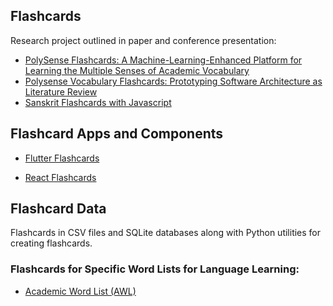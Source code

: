 ## Flashcards

Research project outlined in paper and conference presentation: 

- [PolySense Flashcards: A Machine-Learning-Enhanced Platform for Learning the Multiple Senses of Academic Vocabulary](https://www.academia.edu/82876397/PolySense_Flashcards_A_Machine_Learning_Enhanced_Platform_for_Learning_the_Multiple_Senses_of_Academic_Vocabulary)
- [Polysense Vocabulary Flashcards: Prototyping Software Architecture as Literature Review](https://www.academia.edu/69703798/Polysense_Vocabulary_Flashcards_Prototyping_Software_Architecture_as_Literature_Review)
- [Sanskrit Flashcards with Javascript](https://jonfernq.github.io/reveal-flashcards/index.html#/3)

## Flashcard Apps and Components

- [Flutter Flashcards](https://github.com/jonfernq/Flutter-Flashcards)

- [React Flashcards](https://github.com/jonfernq/React-Flashcards) 

## Flashcard Data

Flashcards in CSV files and SQLite databases along with Python utilities for creating flashcards.

### Flashcards for Specific Word Lists for Language Learning:

- [Academic Word List (AWL)](https://github.com/jonfernq/Flashcard-Data/tree/main/Academic-Word-List)
